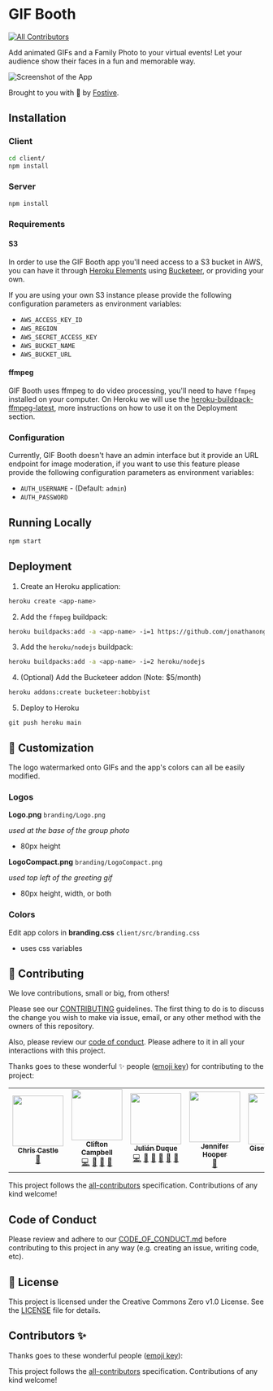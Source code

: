 # GIF Booth
<!-- ALL-CONTRIBUTORS-BADGE:START - Do not remove or modify this section -->
[![All Contributors](https://img.shields.io/badge/all_contributors-6-orange.svg?style=flat-square)](#contributors-)
<!-- ALL-CONTRIBUTORS-BADGE:END -->

Add animated GIFs and a Family Photo to your virtual events! Let your audience show their faces in a fun and memorable way. 

![Screenshot of the App](https://github.com/fostive/gif-booth/blob/dp/readme/app-screenshot.png?raw=true)

Brought to you with 💛 by [Fostive](https://github.com/fostive/).

## Installation

### Client

``` bash
cd client/
npm install
```

### Server

``` bash
npm install
```

### Requirements

#### S3

In order to use the GIF Booth app you'll need access to a S3 bucket in AWS, you can have it through [Heroku Elements](https://elements.heroku.com) using [Bucketeer](https://elements.heroku.com/addons/bucketeer), or providing your own.

If you are using your own S3 instance please provide the following configuration parameters as environment variables:

* `AWS_ACCESS_KEY_ID`
* `AWS_REGION`
* `AWS_SECRET_ACCESS_KEY`
* `AWS_BUCKET_NAME`
* `AWS_BUCKET_URL`

#### ffmpeg

GIF Booth uses ffmpeg to do video processing, you'll need to have `ffmpeg` installed on your computer. On Heroku we will use the [heroku-buildpack-ffmpeg-latest](https://elements.heroku.com/buildpacks/jonathanong/heroku-buildpack-ffmpeg-latest), more instructions on how to use it on the Deployment section.


### Configuration

Currently, GIF Booth doesn't have an admin interface but it provide an URL endpoint for image moderation, if you want to use this feature please provide the following configuration parameters as environment variables:

* `AUTH_USERNAME` - (Default: `admin`)
* `AUTH_PASSWORD`

## Running Locally

``` bash
npm start
```

## Deployment

1. Create an Heroku application:
  ``` bash
  heroku create <app-name>
  ```

2. Add the `ffmpeg` buildpack:
  ``` bash
  heroku buildpacks:add -a <app-name> -i=1 https://github.com/jonathanong/heroku-buildpack-ffmpeg-latest.git
  ```

3. Add the `heroku/nodejs` buildpack:
  ``` bash
  heroku buildpacks:add -a <app-name> -i=2 heroku/nodejs
  ```

4. (Optional) Add the Bucketeer addon (Note: $5/month)
  ``` bash
  heroku addons:create bucketeer:hobbyist
  ```

5. Deploy to Heroku
  ```
  git push heroku main
  ```

## 🎨 Customization

The logo watermarked onto GIFs and the app's colors can all be easily modified. 

### Logos

**Logo.png** `branding/Logo.png`

*used at the base of the group photo*
  - 80px height

**LogoCompact.png** `branding/LogoCompact.png`

*used top left of the greeting gif*
  - 80px height, width, or both


### Colors

Edit app colors in **branding.css**  `client/src/branding.css`
  - uses css variables



## 🤝 Contributing

We love contributions, small or big, from others!

Please see our [CONTRIBUTING](https://github.com/fostive/.github/blob/main/CONTRIBUTING.md) guidelines. The first thing to do is to discuss the change you wish to make via issue, email, or any other method with the owners of this repository.

Also, please review our [code of conduct](https://github.com/fostive/.github/blob/main/CODE_OF_CONDUCT.md). Please adhere to it in all your interactions with this project.

Thanks goes to these wonderful ✨ people ([emoji key](https://allcontributors.org/docs/en/emoji-key)) for contributing to the project:

<!-- ALL-CONTRIBUTORS-LIST:START - Do not remove or modify this section -->
<!-- prettier-ignore-start -->
<!-- markdownlint-disable -->
<table>
  <tr>
    <td align="center"><a href="https://crc.io"><img src="https://avatars3.githubusercontent.com/u/275734?v=4" width="100px;" alt=""/><br /><sub><b>Chris Castle</b></sub></a><br /><a href="https://github.com/fostive/gif-booth/commits?author=crcastle" title="Documentation">📖</a></td>
    <td align="center"><a href="https://clif.world"><img src="https://avatars2.githubusercontent.com/u/13678764?v=4" width="100px;" alt=""/><br /><sub><b>Clifton Campbell</b></sub></a><br /><a href="https://github.com/fostive/gif-booth/commits?author=clif-os" title="Code">💻</a> <a href="#ideas-clif-os" title="Ideas, Planning, & Feedback">🤔</a> <a href="#design-clif-os" title="Design">🎨</a> <a href="https://github.com/fostive/gif-booth/commits?author=clif-os" title="Documentation">📖</a></td>
    <td align="center"><a href="https://julianduque.co"><img src="https://avatars3.githubusercontent.com/u/733877?v=4" width="100px;" alt=""/><br /><sub><b>Julián Duque</b></sub></a><br /><a href="https://github.com/fostive/gif-booth/commits?author=julianduque" title="Code">💻</a> <a href="#ideas-julianduque" title="Ideas, Planning, & Feedback">🤔</a> <a href="https://github.com/fostive/gif-booth/commits?author=julianduque" title="Documentation">📖</a> <a href="#userTesting-julianduque" title="User Testing">📓</a> <a href="https://github.com/fostive/gif-booth/pulls?q=is%3Apr+reviewed-by%3Ajulianduque" title="Reviewed Pull Requests">👀</a> <a href="https://github.com/fostive/gif-booth/issues?q=author%3Ajulianduque" title="Bug reports">🐛</a></td>
    <td align="center"><a href="https://github.com/justjenu"><img src="https://avatars0.githubusercontent.com/u/12837239?v=4" width="100px;" alt=""/><br /><sub><b>Jennifer Hooper</b></sub></a><br /><a href="#userTesting-justjenu" title="User Testing">📓</a></td>
    <td align="center"><a href="https://github.com/gisete"><img src="https://avatars2.githubusercontent.com/u/10730651?v=4" width="100px;" alt=""/><br /><sub><b>Gisete Kindahl</b></sub></a><br /><a href="#design-gisete" title="Design">🎨</a> <a href="https://github.com/fostive/gif-booth/commits?author=gisete" title="Code">💻</a></td>
    <td align="center"><a href="https://github.com/DianaPerkinsDesign"><img src="https://avatars0.githubusercontent.com/u/3477197?v=4" width="100px;" alt=""/><br /><sub><b>Diana Perkins</b></sub></a><br /><a href="#design-DianaPerkinsDesign" title="Design">🎨</a> <a href="https://github.com/fostive/gif-booth/commits?author=DianaPerkinsDesign" title="Code">💻</a> <a href="https://github.com/fostive/gif-booth/commits?author=DianaPerkinsDesign" title="Documentation">📖</a></td>
  </tr>
</table>

<!-- markdownlint-enable -->
<!-- prettier-ignore-end -->
<!-- ALL-CONTRIBUTORS-LIST:END -->

This project follows the [all-contributors](https://github.com/all-contributors/all-contributors) specification. Contributions of any kind welcome!

## Code of Conduct

Please review and adhere to our [CODE_OF_CONDUCT.md](https://github.com/fostive/.github/blob/main/CODE_OF_CONDUCT.md) before contributing to this project in any way (e.g. creating an issue, writing code, etc).

## 📝 License

This project is licensed under the Creative Commons Zero v1.0 License. See the [LICENSE](LICENSE) file for details.

## Contributors ✨

Thanks goes to these wonderful people ([emoji key](https://allcontributors.org/docs/en/emoji-key)):

<!-- ALL-CONTRIBUTORS-LIST:START - Do not remove or modify this section -->
<!-- prettier-ignore-start -->
<!-- markdownlint-disable -->
<!-- markdownlint-enable -->
<!-- prettier-ignore-end -->
<!-- ALL-CONTRIBUTORS-LIST:END -->

This project follows the [all-contributors](https://github.com/all-contributors/all-contributors) specification. Contributions of any kind welcome!

